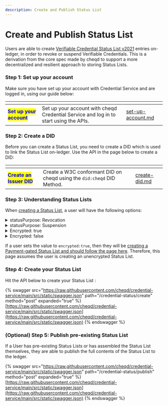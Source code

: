 ```yaml
---
description: Create and Publish Status List
---
```


# Create and Publish Status List

Users are able to create [Verifiable Credential Status List v2021](https://www.w3.org/TR/vc-status-list/) entries on-ledger, in order to revoke or suspend Verifiable Credentials. This is a derivation from the core spec made by cheqd to support a more decentralized and resilient approach to storing Status Lists.

### Step 1: Set up your account

Make sure you have set up your account with Credential Service and are logged in, using our guide below:

<table data-card-size="large" data-view="cards"><thead><tr><th></th><th></th><th data-hidden data-card-target data-type="content-ref"></th></tr></thead><tbody><tr><td><mark style="color:blue;"><strong>Set up your account</strong></mark></td><td>Set up your account with cheqd Credential Service and log in to start using the APIs.</td><td><a href="../set-up-account.md">set-up-account.md</a></td></tr></tbody></table>

### Step 2: Create a DID

Before you can create a Status List, you need to create a DID which is used to link the Status List on-ledger. Use the API in the page below to create a DID:

<table data-card-size="large" data-view="cards"><thead><tr><th></th><th></th><th data-hidden data-card-target data-type="content-ref"></th></tr></thead><tbody><tr><td><mark style="color:blue;"><strong>Create an Issuer DID</strong></mark></td><td>Create a W3C conformant DID on cheqd using the <code>did:cheqd</code> DID Method.</td><td><a href="../dids/create-did.md">create-did.md</a></td></tr></tbody></table>

### Step 3: Understanding Status Lists

When [creating a Status List](./), a user will have the following options:&#x20;

<details>

<summary>statusPurpose: Revocation</summary>

This creates a revocation Status List, whereby the Credentials, once revoked are permanently revoked.

</details>

<details>

<summary>statusPurpose: Suspension</summary>

This creates a Suspension Status List, whereby Credentials suspended by the issuer may be unsuspended in the future.&#x20;

</details>

<details>

<summary>Encrypted: true</summary>

Setting the value of encrypted to **true** will encrypt the bitstring of the Status List, meaning that a set of Payment Conditions will need to be met in order to access the Status List contents.

</details>

<details>

<summary>Encrypted: false</summary>

Setting the value of encrypted to **false** will create a regular Status List on-ledger, where the contents of the Status List are visible to any users who queries the blockchain.&#x20;

</details>

If a user sets the value to `encrypted:true`, then they will be [creating a Payment-gated Status List and should follow the page here](../payments/charge.md). Therefore, this page assumes the user is creating an unencrypted Status List.&#x20;

### Step 4: Create your Status List

Hit the API below to create your Status List :

{% swagger src="https://raw.githubusercontent.com/cheqd/credential-service/main/src/static/swagger.json" path="/credential-status/create" method="post" expanded="true" %}
[https://raw.githubusercontent.com/cheqd/credential-service/main/src/static/swagger.json](https://raw.githubusercontent.com/cheqd/credential-service/main/src/static/swagger.json)
{% endswagger %}

### (Optional) Step 5: Publish pre-existing Status List

If a User has pre-existing Status Lists or has assembled the Status List themselves, they are able to publish the full contents of the Status List to the ledger.

{% swagger src="https://raw.githubusercontent.com/cheqd/credential-service/main/src/static/swagger.json" path="/credential-status/publish" method="post" expanded="true" %}
[https://raw.githubusercontent.com/cheqd/credential-service/main/src/static/swagger.json](https://raw.githubusercontent.com/cheqd/credential-service/main/src/static/swagger.json)
{% endswagger %}
